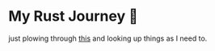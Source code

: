 # My Rust Journey 🦀

just plowing through [this](https://doc.rust-lang.org/book/ch01-00-getting-started.html) and looking up things as I need to.


